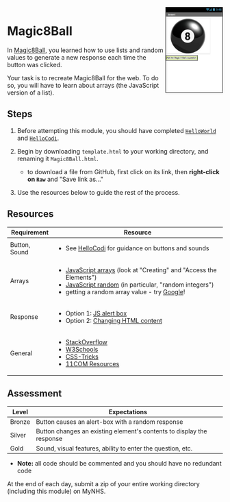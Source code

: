 <img align="right" height="200px" src="Magic8Ball.jpg">

# Magic8Ball

In [Magic8Ball](http://appinventor.mit.edu/explore/ai2/magic-8-ball.html), you learned how to use lists and random values to generate a new response each time the button was clicked.

Your task is to recreate Magic8Ball for the web. To do so, you will have to learn about arrays (the JavaScript version of a list). 

## Steps

1. Before attempting this module, you should have completed [`HelloWorld`](../HelloWorld/) and [`HelloCodi`](../HelloCodi/).

2. Begin by downloading `template.html` to your working directory, and renaming it `Magic8Ball.html`.

    - to download a file from GitHub, first click on its link, then **right-click on `Raw`** and "Save link as..."

3. Use the resources below to guide the rest of the process.

## Resources

| Requirement   | Resource |
|---------------|----------|
| Button, Sound | <ul><li>See [HelloCodi](../HelloCodi/) for guidance on buttons and sounds</li></ul> |
| Arrays        | <ul><li>[JavaScript arrays](https://www.w3schools.com/js/js_arrays.asp) (look at "Creating" and "Access the Elements")</li><li>[JavaScript random](https://www.w3schools.com/js/js_random.asp) (in particular, "random integers")</li><li>getting a random array value - try [Google](https://www.google.com.au/)!</li></ul> |
| Response      | <ul><li>Option 1: [JS alert box](https://www.w3schools.com/js/js_popup.asp)</li><li>Option 2: [Changing HTML content](https://www.w3schools.com/js/js_htmldom_html.asp)</li></ul> |
| General       | <ul><li>[StackOverflow](https://stackoverflow.com/)</li><li>[W3Schools](https://www.w3schools.com/)</li><li>[CSS-Tricks](https://css-tricks.com/)</li><li>[11COM Resources](/resources/)</li></ul> |


## Assessment

| Level  | Expectations |
|--------|--------------|
| Bronze | Button causes an alert-box with a random response |
| Silver | Button changes an existing element's contents to display the response |
| Gold   | Sound, visual features, ability to enter the question, etc. |

- **Note:** all code should be commented and you should have no redundant code

At the end of each day, submit a zip of your entire working directory (including this module) on MyNHS.
